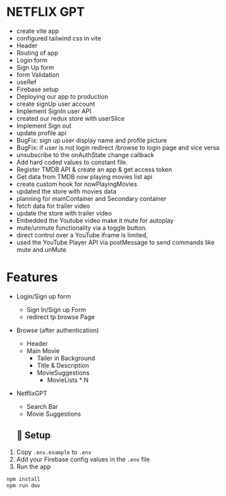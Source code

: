 # NETFLIX GPT

 - create vite app
 - configured tailwind css in vite
 - Header
 - Routing of app
 - Login form
 - Sign Up form
 - form Validation
 - useRef
 - Firebase setup
 - Deploying our app to production
 - create signUp user account
 - Implement SignIn user API
 - created our redux store with userSlice
 - Implement Sign out 
 - update profile api
 - BugFix: sign up user display name and profile picture
 - BugFix: if user is not login redirect /browse to login page and vice versa
 - unsubscribe to the onAuthState change callback
 - Add hard coded values to constant file.
 - Register TMDB API & create an app & get access token
 - Get data from TMDB now playing movies list api
 - create custom hook for nowPlayingMovies
 - updated the store with movies data
 - planning for mainContainer and Secondary container
 - fetch data for trailer video
 - update the store with trailer video
 - Embedded the Youtube video make it mute for autoplay
 - mute/unmute functionality via a toggle button.
 - direct control over a YouTube iframe is limited,
 - used the YouTube Player API via postMessage to send commands like mute and unMute

 # Features
 - Login/Sign up form
   - Sign In/Sign up Form
   - redirect tp browse Page
 - Browse (after authentication)
   - Header
   - Main Movie
     - Tailer in Background
     - Title & Description
     - MovieSuggestions
        - MovieLists * N
 - NetflixGPT 
      - Search Bar
      - Movie Suggestions      









      ## 🔧 Setup

1. Copy `.env.example` to `.env`
2. Add your Firebase config values in the `.env` file
3. Run the app

```bash
npm install
npm run dev